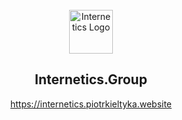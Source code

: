 <div align="center">
<img src="https://internetics.piotrkieltyka.website/assets/internetics.png" alt="Internetics Logo" width="70" style="margin-top: 25px">

## Internetics.Group

<https://internetics.piotrkieltyka.website>

</div>
